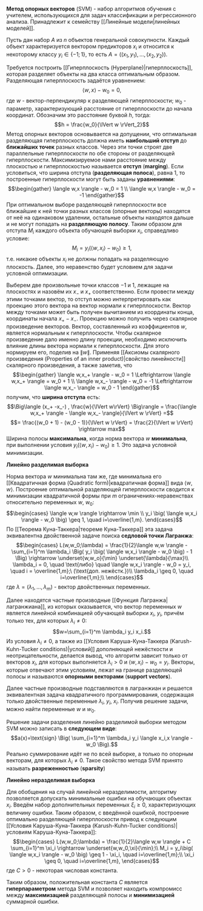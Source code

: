 **Метод опорных векторов** (SVM) - набор алгоритмов обучения с учителем, использующихся для задач классификации и регрессионного анализа. Принадлежит к семейству [[Линейные модели|линейных моделей]].

Пусть дан набор $A$ из $n$ объектов генеральной совокупности. Каждый объект характеризуется вектором предикторов $x_i$ и относится к некоторому классу $y_i \in \{-1;1\}$, то есть $A = \big( (x_1,y_1),...,(x_2,y_2) \big)$.

Требуется построить [[Гиперплоскость (Hyperplane)|гиперплоскость]], которая разделяет объекты на два класса оптимальным образом. Разделяющая гиперплоскость задаётся уравнением:$$\langle w,x \rangle - w_0 = 0,$$где $w$ - вектор-перпендикуляр к разделяющей гиперплоскости; $w_0$ - параметр, характеризующий расстояние от гиперплоскости до начала координат. Обозначим это расстояние буквой $h$, тогда:$$h = \frac{w_0}{\lVert w \rVert_2}$$Метод опорных векторов основывается на допущении, что оптимальная разделяющая гиперплоскость должна иметь **наибольший отступ** до **ближайших точек** разных классов. Через эти точки строят две параллельные гиперплоскости по обе стороны от разделяющей гиперплоскости. Максимизируемое нами расстояние между плоскостью и гиперплоскостью называется **отступ** (**marging**). Если условиться, что ширина отступа (**разделяющая полоса**), равна $1$, то построенные гиперплоскости могут быть заданы **уравнениями**:$$\begin{gather} \langle w,x \rangle - w_0 = 1 \\ \langle w,x \rangle - w_0 = -1 \end{gather}$$При оптимальном выборе разделяющей гиперплоскости все ближайшие к ней точки разных классов (опорные векторы) находятся от неё на одинаковом удалении, остальные объекты находятся дальше и не могут попадать на **разделяющую полосу**. Таким образом для отступа $M_i$ каждого объекта обучающей выборки $x_i$, справедливо условие:$$M_i = y_i \big( \langle w,x_i\rangle-w_0 \big) \geq 1,$$т.е. никакие объекты $x_i$ не должны попадать на разделяющую плоскость. Далее, это неравенство будет условием для задачи условной оптимизации.

Выберем две произвольные точки классов $-1$ и $1$, лежащие на плоскостях и назовём их $x_-$ и $x_+$ соответственно. Если провести между этими точками вектор, то отступ можно интерпретировать как проекцию этого вектора на вектор нормали к гиперплоскости. Вектор между точками может быть получен вычитанием из координаты конца, координаты начала $x_+ -x_-$. Проекцию можно получить через скалярное произведение векторов. Вектор, составленный из коэффициентов $w$, является нормальным к гиперплоскости. Чтобы скалярное произведение дало именно длину проекции, необходимо исключить влияние длины вектора нормали к гиперплоскости. Для этого нормируем его, поделив на $\lVert w \rVert$. Применяя [[Аксиомы скалярного произведения (Properties of an inner product)|свойство линейности]] скалярного произведения, а также заметив, что$$\begin{gather} \langle w,x_+ \rangle - w_0 = 1 \Leftrightarrow \langle w,x_+ \rangle = w_0 + 1 \\ \langle w,x_- \rangle - w_0 = -1 \Leftrightarrow \langle w,x_- \rangle = w_0 - 1  \end{gather}$$получим, что **ширина отступа** есть:$$\Big\langle (x_+ -x_-) , \frac{w}{\lVert w\rVert} \Big\rangle = \frac{\langle w,x_+ \rangle - \langle w,x_- \rangle}{\lVert w \rVert} =$$$$= \frac{(w_0 + 1) - (w_0 - 1)}{\lVert w \rVert} = \frac{2}{\lVert w \rVert} \rightarrow max$$Ширина полосы **максимальна**, когда норма вектора $w$ **минимальна**, при выполнении условия $y_i \big( \langle w,x_i\rangle-w_0 \big) \geq 1$. Это задача условной минимизации.

**Линейно разделимая выборка**

Норма вектора $w$ минимальна там же, где минимальна его [[Квадратичная форма (Quadratic form)|квадратичная форма]] вида $\langle w,w \rangle$. Построение оптимальной разделяющей гиперплоскости сводится к минимизации квадратичной формы при $m$ ограничениях-неравенствах относительно переменных $w$, $w_0$:$$\begin{cases} \langle w,w \rangle \rightarrow \min \\ y_i \big( \langle w,x_i \rangle - w_0 \big) \geq 1, \quad i=\overline{1,m}. \end{cases}$$По [[Теорема Куна-Таккера|теореме Куна-Таккера]] эта задача эквивалентна двойственной задаче поиска **седловой точки Лагранжа**:$$\begin{cases}
L(w,w_0;\lambda) = \frac{1}{2}\langle w,w \rangle - \sum_{i=1}^m \lambda_i \Big( y_i \big( \langle w,x_i \rangle - w_0 \big) - 1 \Big) \rightarrow \underset{w,w_o}{\min} \underset{\lambda}{\max}\\
\lambda_i = 0, \quad \text{либо} \quad \langle w,x_i \rangle - w_0 = y_i, \quad i = \overline{1,m};\ (\text{доп. нежёстк.})\\
\lambda_i \geq 0, \quad i=\overline{1,m};\\
\end{cases}$$где $\lambda = (\lambda_1,...,\lambda_m)$ - вектор двойственных переменных.

Далее находятся частные производные [[Функция Лагранжа|лагранжиана]], из которых оказывается, что вектор переменных $w$ является линейной комбинацией обучающей выборки $x_i$, $y_i$, причём только тех, для которых $\lambda_i \neq 0$:$$w=\sum_{i=1}^m \lambda_i y_i x_i.$$Из условия $\lambda_i \neq 0$, а также из [[Условия Каруша-Куна-Таккера (Karush-Kuhn-Tucker conditions)|условий]] дополняющей нежёсткости и неотрицательности, делается вывод, что алгоритм зависит только от векторов $x_i$, для которых выполняется $\lambda_i > 0$ и $\langle w,x_i \rangle - w_0 = y_i$. Векторы, которые отвечают этим условиям, лежат на границе разделяющей полосы и называются **опорными векторами** (**support vectors**).

Далее частные производные подставляются в лагранжиан и решается эквивалентная задача квадратичного программирования, содержащая только двойственные переменные $\lambda_i$, $y_i$, $x_i$. Получив решение задачи, можно найти переменные $w$ и $w_0$.

Решение задачи разделения линейно разделимой выборки методом SVM можно записать в **следующем виде**:$$a(x)=\text{sign} \Big( \sum_{i=1}^m \lambda_i y_i \langle x_i,x \rangle - w_0 \Big).$$Реально суммирование идёт не по всей выборке, а только по опорным векторам, для которых $\lambda_i \neq 0$. Такое свойство метода SVM принято называть **разреженностью** (**sparsity**)

**Линейно неразделимая выборка**

Для обобщения на случай линейной неразделимости, алгоритму позволяется допускать минимальные ошибки на обучающих объектах $x_i$. Введём набор дополнительных переменных $\xi_i \geq 0$, характеризующих величину ошибки. Таким образом, с введённой ошибкой, построение оптимально разделяющей гиперплоскости привод к следующим [[Условия Каруша-Куна-Таккера (Karush-Kuhn-Tucker conditions)|условиям Каруша-Куна-Таккера]]:$$\begin{cases}
L(w,w_0;\lambda) = \frac{1}{2}\langle w,w \rangle + С \sum_{i=1}^m \xi_i \rightarrow \underset{w,w_0,\xi}{\min};\\
M_i = y_i\big( \langle w,x_i \rangle - w_0 \big) \geq 1 - \xi_i, \quad i=\overline{1,m};\\
\xi_i \geq 0, \quad i=\overline{1,m},
\end{cases}$$где $C > 0$ - некоторая числовая константа.

Таким образом, положительная константа $C$ является **гиперпараметром** метода SVM и позволяет находить компромисс между **максимизацией** разделяющей полосы и **минимизацией** суммарной ошибки.